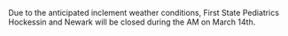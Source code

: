[comment]: <> (Enter text below to display a message on all pages of the FSP website)
Due to the anticipated inclement weather conditions, First State Pediatrics Hockessin and Newark will be closed during the AM on March 14th.
